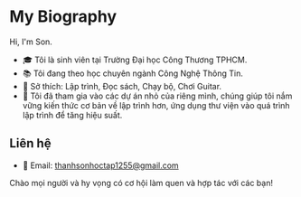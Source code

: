 # My Biography

Hi, I'm Son.

- 🎓 Tôi là sinh viên tại Trường Đại học Công Thương TPHCM.
- 📚 Tôi đang theo học chuyên ngành Công Nghệ Thông Tin.
- 🌟 Sở thích: Lập trình, Đọc sách, Chạy bộ, Chơi Guitar.
- 🚀 Tôi đã tham gia vào các dự án nhỏ của riêng mình, chúng giúp tôi nắm vững kiến thức cơ bản về lập trình hơn, ứng dụng thư viện vào quá trình lập trình để tăng hiệu suất.

## Liên hệ

- 📧 Email: thanhsonhoctap1255@gmail.com

Chào mọi người và hy vọng có cơ hội làm quen và hợp tác với các bạn!
